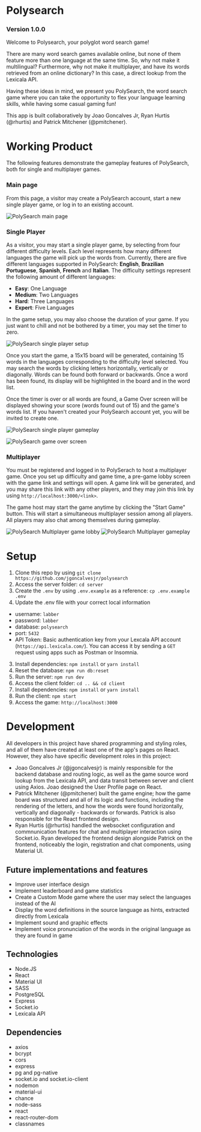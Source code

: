 # Polysearch

### Version 1.0.0

Welcome to Polysearch, your polyglot word search game!

There are many word search games available online, but none of them feature more than one language at the same time. So, why not make it multilingual? Furthermore, why not make it multiplayer, and have its words retrieved from an online dictionary? In this case, a direct lookup from the Lexicala API.

Having these ideas in mind, we present you PolySearch, the word search game where you can take the opportunity to flex your language learning skills, while having some casual gaming fun! 

This app is built collaboratively by Joao Goncalves Jr, Ryan Hurtis (@rhurtis) and Patrick Mitchener (@pmitchener).

# Working Product

The following features demonstrate the gameplay features of PolySearch, both for single and multiplayer games.

### Main page

From this page, a visitor may create a PolySearch account, start a new single player game, or log in to an existing account.

![PolySearch main page](https://github.com/jgoncalvesjr/polysearch/blob/docs/readme/docs/polysearch_title.png) 

### Single Player 

As a visitor, you may start a single player game, by selecting from four different difficulty levels. Each level represents how many different languages the game will pick up the words from. Currently, there are five different languages supported in PolySearch: **English**, **Brazilian Portuguese**, **Spanish**, **French** and **Italian**. The difficulty settings represent the following amount of different languages:

- **Easy**: One Language
- **Medium**: Two Languages
- **Hard**: Three Languages
- **Expert**: Five Languages

In the game setup, you may also choose the duration of your game. If you just want to chill and not be bothered by a timer, you may set the timer to zero.

![PolySearch single player setup](https://github.com/jgoncalvesjr/polysearch/blob/docs/readme/docs/polysearch_single_player_settings.png)

Once you start the game, a 15x15 board will be generated, containing 15 words in the languages corresponding to the difficulty level selected. You may search the words by clicking letters horizontally, vertically or diagonally. Words can be found both forward or backwards. Once a word has been found, its display will be highlighted in the board and in the word list.

Once the timer is over or all words are found, a Game Over screen will be displayed showing your score (words found out of 15) and the game's words list. If you haven't created your PolySearch account yet, you will be invited to create one.

![PolySearch single player gameplay](https://github.com/jgoncalvesjr/polysearch/blob/docs/readme/docs/polysearch_single_player_game.png)

![PolySearch game over screen](https://github.com/jgoncalvesjr/polysearch/blob/docs/readme/docs/polysearch_game_over.png) 


### Multiplayer

You must be registered and logged in to PolySerach to host a multiplayer game. Once you set up difficulty and game time, a pre-game lobby screen with the game link and settings will open. A game link will be generated, and you may share this link with any other players, and they may join this link by using `http://localhost:3000/<link>`.

The game host may start the game anytime by clicking the "Start Game" button. This will start a simultaneous multiplayer session among all players. All players may also chat among themselves during gameplay. 

![PolySearch Multiplayer game lobby](https://github.com/jgoncalvesjr/polysearch/blob/docs/readme/docs/polysearch_multiplayer_lobby.png)
![PolySearch Multiplayer gameplay](https://github.com/jgoncalvesjr/polysearch/blob/docs/readme/docs/polysearch_multiplayer_game.png)

# Setup

1. Clone this repo by using `git clone https://github.com/jgoncalvesjr/polysearch`
2. Access the server folder: `cd server`
3. Create the `.env` by using `.env.example` as a reference: `cp .env.example .env`
2. Update the .env file with your correct local information 
  - username: `labber` 
  - password: `labber` 
  - database: `polysearch`
  - port: `5432`
  - API Token: Basic authentication key from your Lexcala API account (`https://api.lexicala.com/`). You can access it by sending a `GET` request using apps such as Postman or Insomnia.
3. Install dependencies: `npm install` or `yarn install` 
4. Reset the database: `npm run db:reset`
5. Run the server: `npm run dev`
6. Access the client folder: `cd .. && cd client`
7. Install dependencies: `npm install` or `yarn install`
8. Run the client: `npm start` 
9. Access the game: `http://localhost:3000`

# Development

All developers in this project have shared programming and styling roles, and all of them have created at least one of the app's pages on React. However, they also have specific development roles in this project:

- Joao Goncalves Jr (@jgoncalvesjr) is mainly responsible for the backend database and routing logic, as well as the game source word lookup from the Lexicala API, and data transit between server and client using Axios. Joao designed the User Profile page on React.
- Patrick Mitchener (@pmitchener) built the game engine; how the game board was structured and all of its logic and functions, including the rendering of the letters, and how the words were found horizontally, vertically and diagonally - backwards or forwards. Patrick is also responsible for the React frontend design.
- Ryan Hurtis (@rhurtis) handled the websocket configuration and commnunication features for chat and multiplayer interaction using Socket.io. Ryan developed the frontend design alongside Patrick on the frontend, noticeably the login, registration and chat components, using Material UI.

## Future implementations and features

- Improve user interface design
- Implement leaderboard and game statistics
- Create a Custom Mode game where the user may select the languages instead of the AI
- Display the word definitions in the source language as hints, extracted directly from Lexicala
- Implement sound and graphic effects
- Implement voice pronunciation of the words in the original language as they are found in game

## Technologies

- Node.JS
- React
- Material UI
- SASS
- PostgreSQL
- Express
- Socket.io
- Lexicala API

## Dependencies

- axios
- bcrypt
- cors
- express
- pg and pg-native
- socket.io and socket.io-client
- nodemon
- material-ui
- chance
- node-sass
- react
- react-router-dom
- classnames
